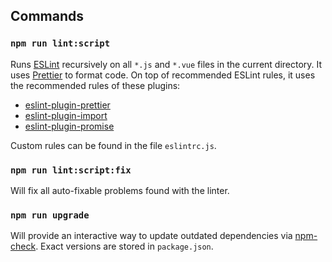 ## Commands

### `npm run lint:script`

Runs [ESLint](https://eslint.org) recursively on all `*.js` and `*.vue` files
in the current directory. It uses [Prettier](https://prettier.io) to format
code. On top of recommended ESLint rules, it uses the recommended rules of
these plugins:

- [eslint-plugin-prettier](https://github.com/prettier/eslint-plugin-prettier)
- [eslint-plugin-import](https://github.com/benmosher/eslint-plugin-import)
- [eslint-plugin-promise](https://github.com/xjamundx/eslint-plugin-promise)

Custom rules can be found in the file `eslintrc.js`.

### `npm run lint:script:fix`

Will fix all auto-fixable problems found with the linter.

### `npm run upgrade`

Will provide an interactive way to update outdated dependencies via
[npm-check](https://github.com/dylang/npm-check). Exact versions are stored in
`package.json`.

<!-- inject:readme:commands -->
